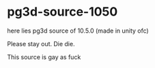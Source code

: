 # pg3d-source-1050
here lies pg3d source of 10.5.0 (made in unity ofc)

Please stay out.
Die  die.

This source is gay as fuck
